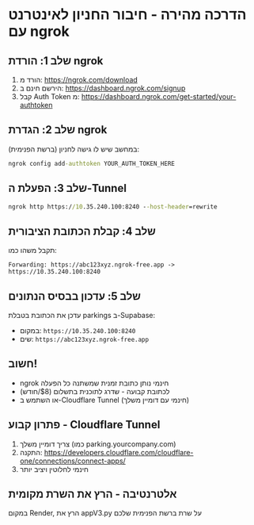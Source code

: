 # הדרכה מהירה - חיבור החניון לאינטרנט עם ngrok

## שלב 1: הורדת ngrok
1. הורד מ: https://ngrok.com/download
2. הירשם חינם ב: https://dashboard.ngrok.com/signup
3. קבל Auth Token מ: https://dashboard.ngrok.com/get-started/your-authtoken

## שלב 2: הגדרת ngrok
במחשב שיש לו גישה לחניון (ברשת הפנימית):
```cmd
ngrok config add-authtoken YOUR_AUTH_TOKEN_HERE
```

## שלב 3: הפעלת ה-Tunnel
```cmd
ngrok http https://10.35.240.100:8240 --host-header=rewrite
```

## שלב 4: קבלת הכתובת הציבורית
תקבל משהו כמו:
```
Forwarding: https://abc123xyz.ngrok-free.app -> https://10.35.240.100:8240
```

## שלב 5: עדכון בבסיס הנתונים
עדכן את הכתובת בטבלת parkings ב-Supabase:
- במקום: `https://10.35.240.100:8240`
- שים: `https://abc123xyz.ngrok-free.app`

## חשוב!
- ngrok חינמי נותן כתובת זמנית שמשתנה כל הפעלה
- לכתובת קבועה - שדרג לתוכנית בתשלום ($8/חודש)
- או השתמש ב-Cloudflare Tunnel (חינמי עם דומיין משלך)

## פתרון קבוע - Cloudflare Tunnel
1. צריך דומיין משלך (כמו parking.yourcompany.com)
2. התקנה: https://developers.cloudflare.com/cloudflare-one/connections/connect-apps/
3. חינמי לחלוטין ויציב יותר

## אלטרנטיבה - הרץ את השרת מקומית
במקום Render, הרץ את appV3.py על שרת ברשת הפנימית שלכם
